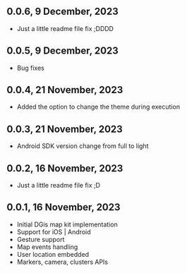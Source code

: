 ## 0.0.6, 9 December, 2023

* Just a little readme file fix ;DDDD

## 0.0.5, 9 December, 2023

* Bug fixes

## 0.0.4, 21 November, 2023

* Added the option to change the theme during execution

## 0.0.3, 21 November, 2023

* Android SDK version change from full to light

## 0.0.2, 16 November, 2023

* Just a little readme file fix ;D

## 0.0.1, 16 November, 2023

* Initial DGis map kit implementation
* Support for iOS | Android
* Gesture support
* Map events handling
* User location embedded
* Markers, camera, clusters APIs
